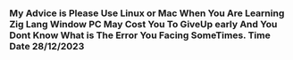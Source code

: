 ### My Advice is Please Use Linux or Mac When You Are Learning Zig Lang Window PC May Cost You To GiveUp early And You Dont Know What is The Error You Facing SomeTimes. Time Date 28/12/2023
